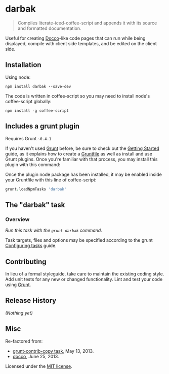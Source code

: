 # darbak

> Compiles literate-iced-coffee-script and appends it with its source and formatted documentation.

Useful for creating [Docco](http://jashkenas.github.io/docco/)-like code pages that can run while being displayed, compile with client side templates, and be edited on the client side.

## Installation

Using node:
```shell
npm install darbak --save-dev
```

The code is written in coffee-script so you may need to install node's coffee-script globally:
```shell
npm install -g coffee-script
```

## Includes a grunt plugin
Requires Grunt `~0.4.1`

If you haven't used [Grunt](http://gruntjs.com/) before, be sure to check out the [Getting Started](http://gruntjs.com/getting-started) guide, as it explains how to create a [Gruntfile](http://gruntjs.com/sample-gruntfile) as well as install and use Grunt plugins. Once you're familiar with that process, you may install this plugin with this command:

Once the plugin node package has been installed, it may be enabled inside your Gruntfile with this line of coffee-script:

```coffeescript
grunt.loadNpmTasks 'darbak'
```

## The "darbak" task

### Overview
_Run this task with the `grunt darbak` command._

Task targets, files and options may be specified according to the grunt [Configuring tasks](http://gruntjs.com/configuring-tasks) guide.

## Contributing
In lieu of a formal styleguide, take care to maintain the existing coding style. Add unit tests for any new or changed functionality. Lint and test your code using [Grunt](http://gruntjs.com/).

## Release History
_(Nothing yet)_

## Misc
Re-factored from:
- [grunt-contrib-copy task](https://github.com/gruntjs/grunt-contrib-copy/blob/65600edcd99ac911d0021e30827c080097d5a895/tasks/copy.js), May 13, 2013.
- [docco](https://github.com/jashkenas/docco/blob/8fe2924dd7db9cfb5f6988627987b5738932b973/docco.litcoffee), June 25, 2013.


Licensed under the [MIT license](LICENSE-MIT).
